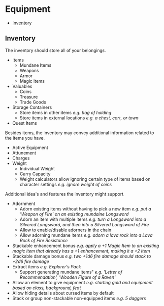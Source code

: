 # Equipment

- [Inventory](#inventory)

## Inventory

The inventory should store all of your belongings.

- Items
    - Mundane Items
    - Weapons
    - Armor
    - Magic Items
- Valuables
    - Coins
    - Treasure
    - Trade Goods
- Storage Containers
    - Store items in other items _e.g. bag of holding_
    - Store items in external locations _e.g. a chest, cart, or town_
- Quest Items

Besides items, the inventory may convey additional information related to the items you have.

- Active Equipment
- Attunement
- Charges
- Weight
    - Individual Weight
    - Carry Capacity
    - Weight calculators allow ignoring certain type of items based on character settings _e.g. ignore weight of coins_

Additional idea's and features the inventory might support.

- Adornment
    - Adorn existing items without having to pick a new item _e.g. put a 'Weapon of Fire' on an existing mundaine Longsword_
    - Adorn an item with multiple items _e.g. turn a Longsword into a Silvered Longsword, and then into a Silvered Longsword of Fire_
    - Allow to enable/disable adorners in the chain
    - Allow adorning mundane items _e.g. adorn a lava rock into a Lava Rock of Fire Resistance_
- Stackable enhancement bonus _e.g. apply a +1 Magic Item to an existing magic item that already has a +1 enhancement, making it a +2 Item_ 
- Stackable damage bonus _e.g. two +1d6 fire damage should stack to +2d6 fire damage_
- Extract items _e.g. Explorer's Pack_
    - Support generating mundane items" _e.g. 'Letter of Recommendation', 'Wooden Figure of a Raven'_
- Allow an element to give equipment _e.g. starting gold and equipment based on class, background, feat_
- Allow hiding details about cursed items by default
- Stack or group non-stackable non-equipped items _e.g. 5 daggers_
